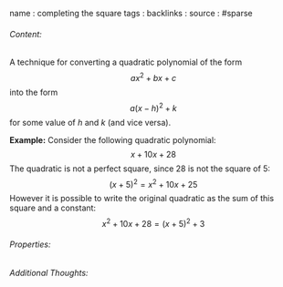 name : completing the square
tags : 
backlinks : 
source : #sparse 

###### Content:
A technique for converting a quadratic polynomial of the form $$ax^2+bx+c$$ into the form $$a(x-h)^2+k$$ for some value of $h$ and $k$ (and vice versa).


**Example:**
Consider the following quadratic polynomial: $$x+10x+28$$ The quadratic is not a perfect square, since 28 is not the square of 5:$$(x+5)^2=x^2+10x+25$$ However it is possible to write the original quadratic as the sum of this square and a constant: $$x^2+10x+28=(x+5)^2+3$$

###### Properties:


###### Additional Thoughts:
